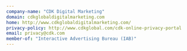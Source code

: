 ```yaml
---
company-name: "CDK Digital Marketing"
domain: cdkglobaldigitalmarketing.com
home: http://www.cdkglobaldigitalmarketing.com/
privacy-policy: http://www.cdkglobal.com/cdk-online-privacy-portal
email: privacy@cdk.com
member-of: "Interactive Advertising Bureau (IAB)"
---
```




